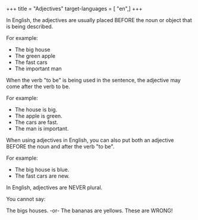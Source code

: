 +++
title = "Adjectives"
target-languages = [ "en",]
+++

In English, the adjectives are usually placed BEFORE the noun or object
that is being described.

For example:

  - The big house
  - The green apple
  - The fast cars
  - The important man

When the verb "to be" is being used in the sentence, the adjective may
come after the verb to be.

For example:

  - The house is big.
  - The apple is green.
  - The cars are fast.
  - The man is important.

When using adjectives in English, you can also put both an adjective
BEFORE the noun and after the verb "to be".

For example:

  - The big house is blue.
  - The fast cars are new.

In English, adjectives are NEVER plural.

You cannot say:

The bigs houses. -or- The bananas are yellows. These are WRONG\!
